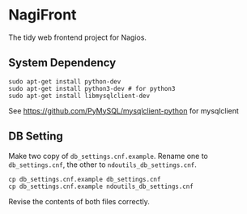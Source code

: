 # NagiFront
The tidy web frontend project for Nagios.

## System Dependency

    sudo apt-get install python-dev
    sudo apt-get install python3-dev # for python3
    sudo apt-get install libmysqlclient-dev

See https://github.com/PyMySQL/mysqlclient-python for mysqlclient

## DB Setting

Make two copy of `db_settings.cnf.example`.
Rename one to `db_settings.cnf`, the other to `ndoutils_db_settings.cnf`.

    cp db_settings.cnf.example db_settings.cnf
    cp db_settings.cnf.example ndoutils_db_settings.cnf

Revise the contents of both files correctly.


